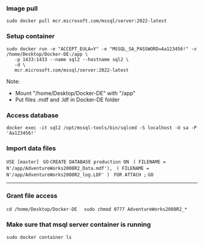 ### Image pull

```
sudo docker pull mcr.microsoft.com/mssql/server:2022-latest
```

### Setup container

```
sudo docker run -e "ACCEPT_EULA=Y" -e "MSSQL_SA_PASSWORD=Aa123456!" -v /home/Desktop/Docker-DE:/app \
   -p 1433:1433 --name sql2 --hostname sql2 \
   -d \
   mcr.microsoft.com/mssql/server:2022-latest
```

Note:

- Mount "/home/Desktop/Docker-DE" with "/app"
- Put files .mdf and .ldf in Docker-DE folder

### Access database

```
docker exec -it sql2 /opt/mssql-tools/bin/sqlcmd -S localhost -U sa -P 'Aa123456!'
```

### Import data files

`USE [master] `
`GO`
`CREATE DATABASE production ON `
`( FILENAME = N'/app/AdventureWorks2008R2_Data.mdf'), `
`( FILENAME = N'/app/AdventureWorks2008R2_log.LDF' ) `
`FOR ATTACH ;`
`GO`

---

### Grant file access

`cd /home/Desktop/Docker-DE `
` sudo chmod 0777 AdventureWorks2008R2_*`

### Make sure that msql server container is running

`sudo docker container ls`
